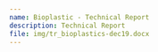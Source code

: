 ```yaml
---
name: Bioplastic - Technical Report
description: Technical Report
file: img/tr_bioplastics-dec19.docx
---
```

